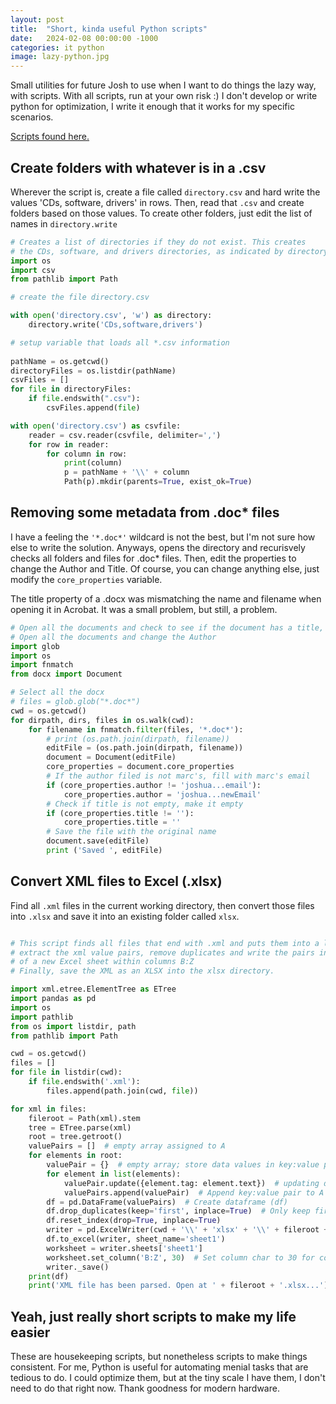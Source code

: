 ```yaml
---
layout: post
title:  "Short, kinda useful Python scripts"
date:   2024-02-08 00:00:00 -1000
categories: it python
image: lazy-python.jpg
---
```


Small utilities for future Josh to use when I want to do things the lazy way, with scripts. With all scripts, run at your own risk :) I don't develop or write python for optimization, I write it enough that it works for my specific scenarios.

[Scripts found here.](github.com/sudoyashi/python_progress)

## Create folders with whatever is in a .csv

Wherever the script is, create a file called `directory.csv` and hard write the values 'CDs, software, drivers' in rows. Then, read that `.csv` and create folders based on those values. To create other folders, just edit the list of names in `directory.write`

```python
# Creates a list of directories if they do not exist. This creates
# the CDs, software, and drivers directories, as indicated by directory.csv
import os
import csv
from pathlib import Path

# create the file directory.csv

with open('directory.csv', 'w') as directory:
    directory.write('CDs,software,drivers')

# setup variable that loads all *.csv information
    
pathName = os.getcwd()
directoryFiles = os.listdir(pathName)
csvFiles = []
for file in directoryFiles:
    if file.endswith(".csv"):
        csvFiles.append(file)

with open('directory.csv') as csvfile:
    reader = csv.reader(csvfile, delimiter=',')
    for row in reader:
        for column in row:
            print(column)
            p = pathName + '\\' + column
            Path(p).mkdir(parents=True, exist_ok=True)
```



## Removing some metadata from .doc* files

I have a feeling the `'*.doc*'` wildcard is not the best, but I'm not sure how else to write the solution. Anyways, opens the directory and recurisvely checks all folders and files for .doc* files. Then, edit the properties to change the Author and Title. Of course, you can change anything else, just modify the `core_properties` variable. 

The title property of a .docx was mismatching the name and filename when opening it in Acrobat. It was a small problem, but still, a problem.

```python
# Open all the documents and check to see if the document has a title, if so, remove it.
# Open all the documents and change the Author
import glob
import os
import fnmatch
from docx import Document

# Select all the docx
# files = glob.glob("*.doc*")
cwd = os.getcwd()
for dirpath, dirs, files in os.walk(cwd):
    for filename in fnmatch.filter(files, '*.doc*'):
        # print (os.path.join(dirpath, filename))
        editFile = (os.path.join(dirpath, filename))
        document = Document(editFile)
        core_properties = document.core_properties
        # If the author filed is not marc's, fill with marc's email
        if (core_properties.author != 'joshua...email'):
            core_properties.author = 'joshua...newEmail'
        # Check if title is not empty, make it empty
        if (core_properties.title != ''):
            core_properties.title = ''
        # Save the file with the original name
        document.save(editFile)
        print ('Saved ', editFile)
```



## Convert XML files to Excel (.xlsx)

Find all `.xml` files in the current working directory, then convert those files into `.xlsx` and save it into an existing folder called `xlsx`.

```python

# This script finds all files that end with .xml and puts them into a list. In that list,
# extract the xml value pairs, remove duplicates and write the pairs into sheet1 
# of a new Excel sheet within columns B:Z
# Finally, save the XML as an XLSX into the xlsx directory.

import xml.etree.ElementTree as ETree
import pandas as pd
import os
import pathlib
from os import listdir, path
from pathlib import Path

cwd = os.getcwd()
files = []
for file in listdir(cwd):
    if file.endswith('.xml'):
        files.append(path.join(cwd, file))

for xml in files:
    fileroot = Path(xml).stem
    tree = ETree.parse(xml)
    root = tree.getroot()
    valuePairs = []  # empty array assigned to A
    for elements in root:
        valuePair = {}  # empty array; store data values in key:value pair
        for element in list(elements):
            valuePair.update({element.tag: element.text})  # updating dictionary with(tag -> Columns, text -> Rowdata)
            valuePairs.append(valuePair)  # Append key:value pair to A list
        df = pd.DataFrame(valuePairs)  # Create dataframe (df)
        df.drop_duplicates(keep='first', inplace=True)  # Only keep first, ignore all others
        df.reset_index(drop=True, inplace=True)
        writer = pd.ExcelWriter(cwd + '\\' + 'xlsx' + '\\' + fileroot + '.xlsx', engine='xlsxwriter')
        df.to_excel(writer, sheet_name='sheet1')
        worksheet = writer.sheets['sheet1']
        worksheet.set_column('B:Z', 30)  # Set column char to 30 for columns from B to Z
        writer._save()
    print(df)
    print('XML file has been parsed. Open at ' + fileroot + '.xlsx...')
```



## Yeah, just really short scripts to make my life easier

These are housekeeping scripts, but nonetheless scripts to make things consistent. For me, Python is useful for automating menial tasks that are tedious to do. I could optimize them, but at the tiny scale I have them, I don't need to do that right now. Thank goodness for modern hardware.